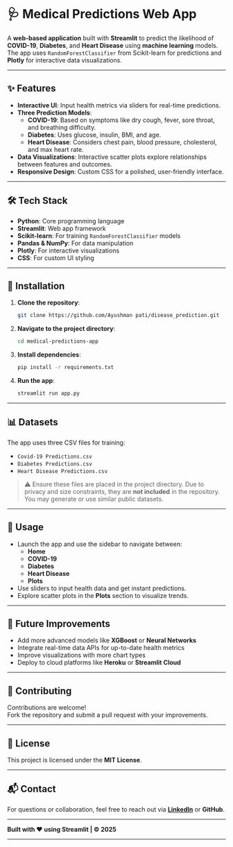 
# 🩺 Medical Predictions Web App

A **web-based application** built with **Streamlit** to predict the likelihood of **COVID-19**, **Diabetes**, and **Heart Disease** using **machine learning** models. The app uses `RandomForestClassifier` from Scikit-learn for predictions and **Plotly** for interactive data visualizations.

---

## ✨ Features

- **Interactive UI**: Input health metrics via sliders for real-time predictions.
- **Three Prediction Models**:
  - **COVID-19**: Based on symptoms like dry cough, fever, sore throat, and breathing difficulty.
  - **Diabetes**: Uses glucose, insulin, BMI, and age.
  - **Heart Disease**: Considers chest pain, blood pressure, cholesterol, and max heart rate.
- **Data Visualizations**: Interactive scatter plots explore relationships between features and outcomes.
- **Responsive Design**: Custom CSS for a polished, user-friendly interface.

---

## 🛠 Tech Stack

- **Python**: Core programming language
- **Streamlit**: Web app framework
- **Scikit-learn**: For training `RandomForestClassifier` models
- **Pandas & NumPy**: For data manipulation
- **Plotly**: For interactive visualizations
- **CSS**: For custom UI styling

---

## 🚀 Installation

1. **Clone the repository**:
   ```bash
   git clone https://github.com/Ayushman pati/disease_prediction.git
   ```

2. **Navigate to the project directory**:
   ```bash
   cd medical-predictions-app
   ```

3. **Install dependencies**:
   ```bash
   pip install -r requirements.txt
   ```

4. **Run the app**:
   ```bash
   streamlit run app.py
   ```

---

## 📊 Datasets

The app uses three CSV files for training:

- `Covid-19 Predictions.csv`
- `Diabetes Predictions.csv`
- `Heart Disease Predictions.csv`

> ⚠️ Ensure these files are placed in the project directory. Due to privacy and size constraints, they are **not included** in the repository. You may generate or use similar public datasets.

---

## 🧭 Usage

- Launch the app and use the sidebar to navigate between:
  - **Home**
  - **COVID-19**
  - **Diabetes**
  - **Heart Disease**
  - **Plots**
- Use sliders to input health data and get instant predictions.
- Explore scatter plots in the **Plots** section to visualize trends.

---

## 🔮 Future Improvements

- Add more advanced models like **XGBoost** or **Neural Networks**
- Integrate real-time data APIs for up-to-date health metrics
- Improve visualizations with more chart types
- Deploy to cloud platforms like **Heroku** or **Streamlit Cloud**

---

## 🤝 Contributing

Contributions are welcome!  
Fork the repository and submit a pull request with your improvements.

---

## 📄 License

This project is licensed under the **MIT License**.

---

## 📬 Contact

For questions or collaboration, feel free to reach out via **[LinkedIn](#)** or **GitHub**.

---

**Built with ❤️ using Streamlit | © 2025**

---
